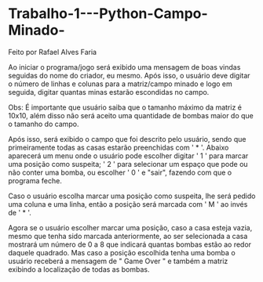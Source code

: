 # Trabalho-1---Python-Campo-Minado-
Feito por Rafael Alves Faria

Ao iniciar o programa/jogo será exibido uma mensagem de boas vindas seguidas do nome do criador, eu mesmo. Após isso, o usuário deve digitar o número de linhas e colunas para a matriz/campo minado e logo em seguida, digitar quantas minas estarão escondidas no campo.

Obs: É importante que usuário saiba que o tamanho máximo da matriz é 10x10, além disso não será aceito uma quantidade de bombas maior do que o tamanho do campo.

Após isso, será exibido o campo que foi descrito pelo usuário, sendo que primeiramente todas as casas estarão preenchidas com ' * '. Abaixo aparecerá um menu onde o usuário pode escolher digitar ' 1 ' para marcar uma posição como suspeita; ' 2 ' para selecionar um espaço que pode ou não conter uma bomba, ou escolher ' 0 ' e "sair", fazendo com que o programa feche.

Caso o usuário escolha marcar uma posição como suspeita, lhe será pedido uma coluna e uma linha, então a posição será marcada com ' M ' ao invés de ' * '.

Agora se o usuário escolher marcar uma posição, caso a casa esteja vazia, mesmo que tenha sido marcada anteriormente, ao ser selecionada a casa mostrará um número de 0 a 8 que indicará quantas bombas estão ao redor daquele quadrado. Mas caso a posição escolhida tenha uma bomba o usuário receberá a mensagem de " Game Over " e também a matriz exibindo a localização de todas as bombas.
